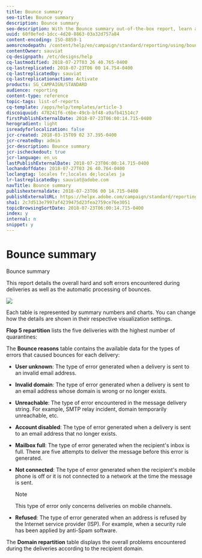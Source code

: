 ```yaml
---
title: Bounce summary
seo-title: Bounce summary
description: Bounce summary
seo-description: With the Bounce summary out-of-the-box report, learn about the status of your sent campaigns and errors they may have encountered.
uuid: 60f0efed-1dcc-4d20-8863-03a32d757a84
content-encoding: ISO-8859-1
aemsrcnodepath: /content/help/en/campaign/standard/reporting/using/bounce-summary
contentOwner: sauviat
cq-designpath: /etc/designs/help
cq-lastmodified: 2018-07-27T03 26 40.765-0400
cq-lastreplicated: 2018-07-23T06 00 14.754-0400
cq-lastreplicatedby: sauviat
cq-lastreplicationaction: Activate
products: SG_CAMPAIGN/STANDARD
audience: reporting
content-type: reference
topic-tags: list-of-reports
cq-template: /apps/help/templates/article-3
discoiquuid: 478241f6-c6be-49cb-bf48-a9afb41514c7
firstPublishExternalDate: 2018-07-23T06:00:14.715-0400
herogradient: light
isreadyforlocalization: false
jcr-created: 2018-03-15T09 02 37.395-0400
jcr-createdby: admin
jcr-description: Bounce summary
jcr-ischeckedout: true
jcr-language: en_us
lastPublishExternalDate: 2018-07-23T06:00:14.715-0400
lochandoffdate: 2018-07-27T03 26 40.764-0400
loclangtag: locales fr;locales de;locales ja
lr-lastreplicatedby: sauviat@adobe.com
navTitle: Bounce summary
publishexternaldate: 2018-07-23T06 00 14.715-0400
publishExternalURL: https://helpx.adobe.com/campaign/standard/reporting/using/bounce-summary.html
sha1: 2c7d513e7997af4239475d23fea2759ce76e3051
topicBrowsingSortDate: 2018-07-23T06:00:14.715-0400
index: y
internal: n
snippet: y
---
```


# Bounce summary

Bounce summary

This report details the overall hard and soft errors encountered during deliveries as well as the automatic processing of bounces.

![](assets/campaign_reports_bounces.png)

Each table is represented by summary numbers and charts. You can change how the details are shown in their respective visualization settings.

**Flop 5 repartition** lists the five deliveries with the highest number of quarantines:

The **Bounce reasons** table contains the available data for the types of errors that caused bounces for each delivery:

* **User unknown**: The type of error generated when a delivery is sent to an invalid email address.
* **Invalid domain**: The type of error generated when a delivery is sent to an email address whose domain is wrong or no longer exists.
* **Unreachable**: The type of error encountered in the message delivery string. For example, SMTP relay incident, domain temporarily unreachable, etc. 
* **Account disabled**: The type of error generated when a delivery is sent to an email address that no longer exists.
* **Mailbox full**: The type of error generated when the recipient's inbox is full. There are five attempts to deliver the message before this error is generated.
* **Not connected**: The type of error generated when the recipient's mobile phone is off or it is not connected to a network at the time the message is sent.

  >[!NOTE]
  >
  >This type of error only concerns deliveries on mobile channels.

* **Refused**: The type of error generated when an address is refused by the Internet service provider (ISP). For example, when a security rule has been applied by anti-Spam software.

The **Domain repartition** table displays the overall problems encountered during the deliveries according to the recipient domain.

